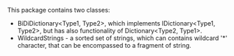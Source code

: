 This package contains two classes:
* BiDiDictionary<Type1, Type2>, which implements IDictionary<Type1, Type2>, but has also functionality of Dictionary<Type2, Type1>.
* WildcardStrings - a sorted set of strings, which can contains wildcard '*' character, that can be encompassed to a fragment of string.